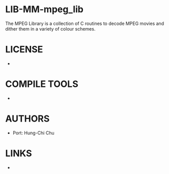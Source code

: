 LIB-MM-mpeg_lib
===============

The MPEG Library is a collection of C routines to decode MPEG movies and dither them in a variety of colour schemes. 

LICENSE
===============
* 

COMPILE TOOLS
===============
* 

AUTHORS
===============
* Port: Hung-Chi Chu

LINKS
===============
* 
